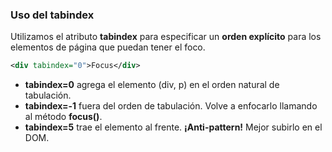 ### Uso del tabindex

Utilizamos el atributo __tabindex__ para especificar un __orden explícito__ para los elementos de página que puedan tener el foco.

```xml
<div tabindex="0">Focus</div>
```

* __tabindex=0__ agrega el elemento (div, p) en el orden natural de tabulación. 
* __tabindex=-1__ fuera del orden de tabulación. Volve a enfocarlo llamando al método __focus()__.
* __tabindex=5__ trae el elemento al frente. __¡Anti-pattern!__ Mejor subirlo en el DOM.